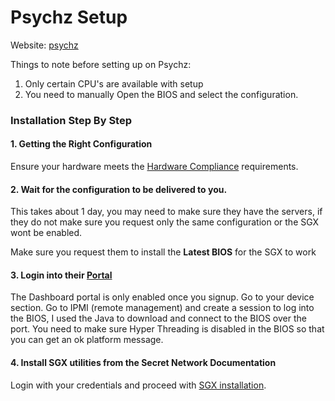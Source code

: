 # Psychz Setup

Website: [psychz](https://www.psychz.net/dashboard/client/web/order/dedicated-server?processor=\&processorBaseFreq=\&numberOfCpu=7391\&cpuCores=\&location=)

Things to note before setting up on Psychz:

1. Only certain CPU's are available with setup
2. You need to manually Open the BIOS and select the configuration.

### Installation Step By Step

#### 1. Getting the Right Configuration

Ensure your hardware meets the [Hardware Compliance](../hardware-compliance.md) requirements.

#### 2. Wait for the configuration to be delivered to you.

This takes about 1 day, you may need to make sure they have the servers, if they do not make sure you request only the same configuration or the SGX wont be enabled.

Make sure you request them to install the **Latest BIOS** for the SGX to work

#### 3. Login into their [Portal](https://www.psychz.net/dashboard/)

The Dashboard portal is only enabled once you signup. Go to your device section. Go to IPMI (remote management) and create a session to log into the BIOS, I used the Java to download and connect to the BIOS over the port. You need to make sure Hyper Threading is disabled in the BIOS so that you can get an ok platform message.

#### 4. Install SGX utilities from the Secret Network Documentation

Login with your credentials and proceed with [SGX installation](../node-set-up/install-sgx/).
